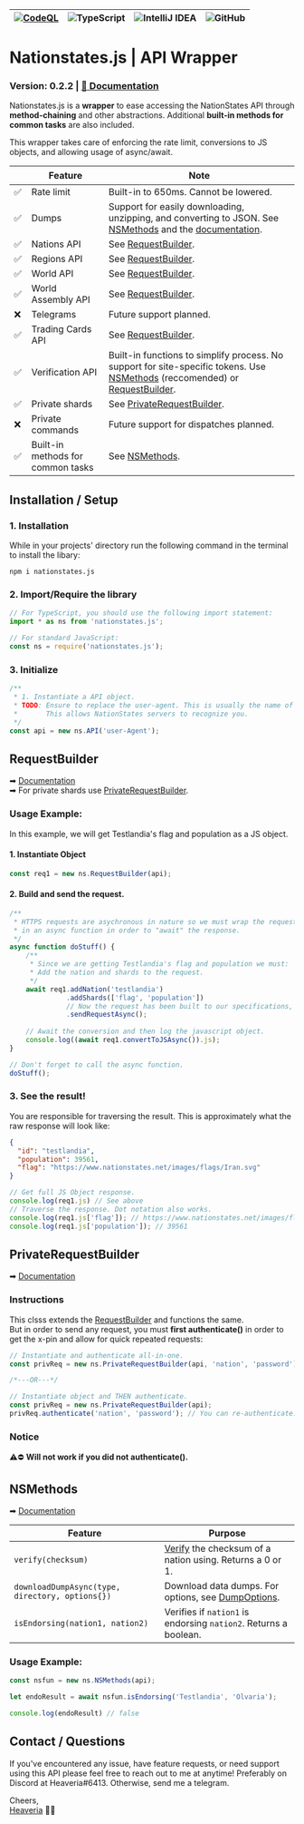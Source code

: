 [![CodeQL](https://github.com/heaveria-ns/nationstates.js/actions/workflows/codeql-analysis.yml/badge.svg)](https://github.com/heaveria-ns/nationstates.js/actions/workflows/codeql-analysis.yml)  | ![TypeScript](https://img.shields.io/badge/typescript-%23007ACC.svg?style=for-the-badge&logo=typescript&logoColor=white) | ![IntelliJ IDEA](https://img.shields.io/badge/IntelliJIDEA-000000.svg?style=for-the-badge&logo=intellij-idea&logoColor=white) | ![GitHub](https://img.shields.io/badge/github-%23121011.svg?style=for-the-badge&logo=github&logoColor=white)
--- | --- | --- | ---

# Nationstates.js | API Wrapper
### Version: 0.2.2 | [📖 Documentation](heaveria-ns.github.io/nationstates.js/)

Nationstates.js is a **wrapper** to ease accessing the NationStates API through **method-chaining** and other abstractions. 
Additional **built-in methods for common tasks** are also included.

This wrapper takes care of enforcing the rate limit, conversions to JS objects, and allowing usage of async/await.

ㅤ   | Feature | Note
----|---------|--------
 ✅ | Rate limit | Built-in to 650ms. Cannot be lowered.
 ✅ | Dumps | Support for easily downloading, unzipping, and converting to JSON. See [NSMethods](#nsmethods) and the [documentation](https://heaveria-ns.github.io/nationstates.js/classes/NSMethods.html#downloadDumpAsync).
 ✅ | Nations API | See [RequestBuilder](#requestbuilder).
 ✅ | Regions API | See [RequestBuilder](#requestbuilder).
 ✅ | World API | See [RequestBuilder](#requestbuilder).
 ✅ | World Assembly API | See [RequestBuilder](#requestbuilder).
 ❌ | Telegrams | Future support planned.
 ✅ | Trading Cards API | See [RequestBuilder](#requestbuilder).
 ✅ | Verification API | Built-in functions to simplify process. No support for site-specific tokens. Use [NSMethods](#nsmethods) (reccomended) or  [RequestBuilder](#requestbuilder).
 ✅ | Private shards | See [PrivateRequestBuilder](#privaterequestbuilder).
 ❌ | Private commands | Future support for dispatches planned. 
 ✅ | Built-in methods for common tasks | See [NSMethods](#nsmethods).


## Installation / Setup
### 1. Installation
While in your projects' directory run the following command in the terminal to install the libary:
```
npm i nationstates.js
```

### 2. Import/Require the library
```TypeScript
// For TypeScript, you should use the following import statement:
import * as ns from 'nationstates.js';

// For standard JavaScript:
const ns = require('nationstates.js');
```

### 3. Initialize
```TypeScript
/**
 * 1. Instantiate a API object.
 * TODO: Ensure to replace the user-agent. This is usually the name of your own nation.
 *       This allows NationStates servers to recognize you.
 */
const api = new ns.API('user-Agent');
```

## RequestBuilder
➡ [Documentation](https://heaveria-ns.github.io/nationstates.js/classes/RequestBuilder.html)  
➡ For private shards use [PrivateRequestBuilder](#privaterequestbuilder).
### Usage Example:
In this example, we will get Testlandia's flag and population as a JS object.
#### 1. Instantiate Object
```TypeScript
const req1 = new ns.RequestBuilder(api);
```

#### 2. Build and send the request.
```TypeScript
/**
 * HTTPS requests are asychronous in nature so we must wrap the request
 * in an async function in order to "await" the response.
 */
async function doStuff() {
    /**
     * Since we are getting Testlandia's flag and population we must:
     * Add the nation and shards to the request.
     */
    await req1.addNation('testlandia')
              .addShards(['flag', 'population'])
              // Now the request has been built to our specifications, we can send it.
              .sendRequestAsync();
    
    // Await the conversion and then log the javascript object.
    console.log((await req1.convertToJSAsync()).js);
}

// Don't forget to call the async function.
doStuff();
```
### 3. See the result!
You are responsible for traversing the result. This is approximately what the raw response will look like:
```JSON
{
  "id": "testlandia",
  "population": 39561,
  "flag": "https://www.nationstates.net/images/flags/Iran.svg"
}
```
```TypeScript
// Get full JS Object response.
console.log(req1.js) // See above
// Traverse the response. Dot notation also works.
console.log(req1.js['flag']); // https://www.nationstates.net/images/flags/Iran.svg
console.log(req1.js['population']); // 39561
```

## PrivateRequestBuilder
➡ [Documentation](https://heaveria-ns.github.io/nationstates.js/classes/PrivateRequestBuilder.html)

### Instructions
This clsss extends the [RequestBuilder](#requestbuilder) and functions the same.  
But in order to send any request, you must **first authenticate()** 
in order to get the x-pin and allow for quick repeated requests:

```TypeScript
// Instantiate and authenticate all-in-one.
const privReq = new ns.PrivateRequestBuilder(api, 'nation', 'password');

/*---OR---*/

// Instantiate object and THEN authenticate.
const privReq = new ns.PrivateRequestBuilder(api);
privReq.authenticate('nation', 'password'); // You can re-authenticate. Reccomended to create a new object though.
```

### Notice
⚠️⛔️ **Will not work if you did not authenticate().**


## NSMethods
➡ [Documentation](https://heaveria-ns.github.io/nationstates.js/classes/NSMethods.html)

Feature | Purpose
-------|--------
`verify(checksum)` | [Verify](https://www.nationstates.net/pages/api.html#verification) the checksum of a nation using. Returns a 0 or 1.
`downloadDumpAsync(type, directory, options{})` | Download data dumps. For options, see [DumpOptions](https://heaveria-ns.github.io/nationstates.js/interfaces/DumpOptions.html).
`isEndorsing(nation1, nation2)` | Verifies if `nation1` is endorsing `nation2`. Returns a boolean.

### Usage Example:
```TypeScript
const nsfun = new ns.NSMethods(api);

let endoResult = await nsfun.isEndorsing('Testlandia', 'Olvaria');

console.log(endoResult) // false
```


## Contact / Questions
If you've encountered any issue, have feature requests, or need support using this API please feel free to reach
out to me at anytime! Preferably on Discord at Heaveria#6413. Otherwise, send me a telegram.

Cheers,  
[Heaveria](https://www.nationstates.net/nation=heaveria)  👋🏻
